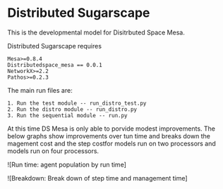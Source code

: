 
# Distributed Sugarscape


This is the developmental model for Disitrbuted Space Mesa. 

Distributed Sugarscape requires

    Mesa>=0.8.4
    Distributedspace_mesa == 0.0.1
    NetworkX>=2.2
    Pathos>=0.2.3 

 The main run files are:

 	1. Run the test module -- run_distro_test.py
 	2. Run the distro module -- run_distro.py
 	3. Run the sequential module -- run.py


 At this time DS Mesa is only able to porvide modest improvements. The below graphs show improvements over tun time and breaks down the magement cost and the step costfor models run on two processors and models run on four processors. 

 ![Run time: agent population by run time]


 ![Breakdown: Break down of step time and management time] 
